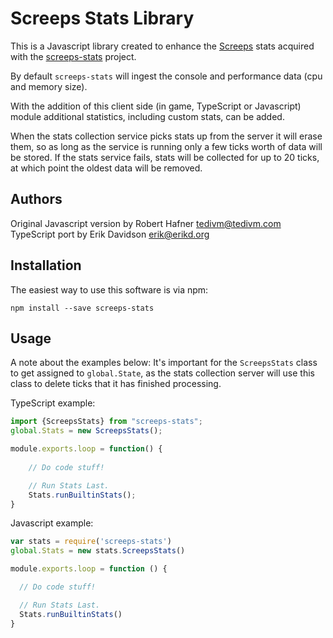 # Screeps Stats Library

This is a Javascript library created to enhance the [Screeps](http://www.screeps.com) stats acquired with
the [screeps-stats](https://github.com/screepers/screeps-stats) project.

By default `screeps-stats` will ingest the console and performance data (cpu and memory size).

With the addition of this client side (in game, TypeScript or Javascript) module additional statistics, including
custom stats, can be added.

When the stats collection service picks stats up from the server it will erase them, so as long as the service
is running only a few ticks worth of data will be stored. If the stats service fails, stats will be collected
for up to 20 ticks, at which point the oldest data will be removed.

## Authors

Original Javascript version by Robert Hafner <tedivm@tedivm.com>
TypeScript port by Erik Davidson <erik@erikd.org>


## Installation

The easiest way to use this software is via npm:
```
npm install --save screeps-stats
```

## Usage

A note about the examples below: It's important for the `ScreepsStats` class to get assigned to `global.State`, as the stats collection
server will use this class to delete ticks that it has finished processing.

TypeScript example:
```typescript
import {ScreepsStats} from "screeps-stats";
global.Stats = new ScreepsStats();

module.exports.loop = function() {
    
    // Do code stuff!

    // Run Stats Last.
    Stats.runBuiltinStats();
}
```

Javascript example:
```javascript
var stats = require('screeps-stats')
global.Stats = new stats.ScreepsStats()

module.exports.loop = function () {

  // Do code stuff!

  // Run Stats Last.
  Stats.runBuiltinStats()
}
```
